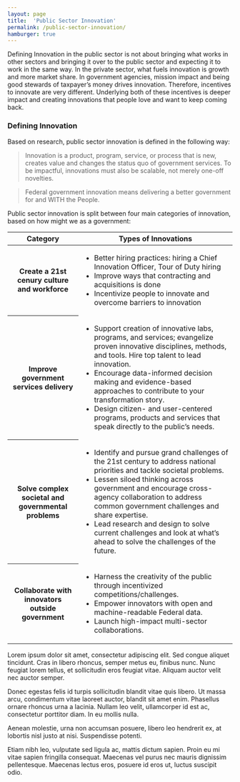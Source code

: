 ```yaml
---
layout: page
title:  'Public Sector Innovation'
permalink: /public-sector-innovation/
hamburger: true
---
```


<p class="usa-font-lead">Defining Innovation in the public sector is not about bringing what works in other sectors and bringing it over to the public sector and expecting it to work in the same way. In the private sector, what fuels innovation is growth and more market share. In government agencies, mission impact and being good stewards of taxpayer’s money drives innovation. Therefore, incentives to innovate are very different. Underlying both of these incentives is deeper impact and creating innovations that people love and want to keep coming back.</p>


### Defining Innovation

Based on research, public sector innovation is defined in the following way:

> Innovation is a product, program, service, or process that is new, creates value and changes the status quo of government services. To be impactful, innovations must also be scalable, not merely one-off novelties.

> Federal government innovation means delivering a better government for and WITH the People.

Public sector innovation is split between four main categories of innovation, based on how might we as a government:

<table>
  <thead>
    <tr>
      <th scope="col">Category</th>
      <th scope="col">Types of Innovations</th>
    </tr>
  </thead>
  <tbody>
    <tr>
      <th scope="row"><b>Create a 21st cenury culture and workforce</b></th>
      <td>
        <ul>
          <li>Better hiring practices: hiring a Chief Innovation Officer, Tour of Duty hiring</li>
          <li>Improve ways that contracting and acquisitions is done</li>
          <li>Incentivize people to innovate and overcome barriers to innovation</li>
        </ul>
        </td>
    </tr>
    <tr>
      <th scope="row"><b>Improve government services delivery<br></b></th>
      <td>
      <ul>
        <li>Support creation of innovative labs, programs, and services; evangelize proven innovative disciplines, methods, and tools. Hire top talent to lead innovation.</li>
        <li>Encourage data-informed decision making and evidence-based approaches to contribute to your transformation story.</li>
        <li>Design citizen- and user-centered programs, products and services that speak directly to the public’s needs.</li>
      </ul>
    </td></tr>
    <tr>
      <th scope="row"><b>Solve complex societal and governmental problems</b></th>
      <td>
        <ul>
        <li>Identify and pursue grand challenges of the 21st century to address national priorities and tackle societal problems.</li>
        <li>Lessen siloed thinking across government and encourage cross-agency collaboration to address common government challenges and share expertise.</li>
        <li>Lead research and design to solve current challenges and look at what’s ahead to solve the challenges of the future.</li>
      </ul>
    </td>
    </tr>
    <tr>
      <th scope="row"><b>Collaborate with innovators outside government</b></th>
      <td>
        <ul>
          <li>Harness the creativity of the public through incentivized competitions/challenges.</li>
          <li>Empower innovators with open and machine-readable Federal data.</li>
          <li>Launch high-impact multi-sector collaborations.</li>
        </ul>
      </td>
    </tr>
  </tbody>
</table>


Lorem ipsum dolor sit amet, consectetur adipiscing elit. Sed congue aliquet tincidunt. Cras in libero rhoncus, semper metus eu, finibus nunc. Nunc feugiat lorem tellus, et sollicitudin eros feugiat vitae. Aliquam auctor velit nec auctor semper.

Donec egestas felis id turpis sollicitudin blandit vitae quis libero. Ut massa arcu, condimentum vitae laoreet auctor, blandit sit amet enim. Phasellus ornare rhoncus urna a lacinia. Nullam leo velit, ullamcorper id est ac, consectetur porttitor diam. In eu mollis nulla.

Aenean molestie, urna non accumsan posuere, libero leo hendrerit ex, at lobortis nisl justo at nisi. Suspendisse potenti.

Etiam nibh leo, vulputate sed ligula ac, mattis dictum sapien. Proin eu mi vitae sapien fringilla consequat. Maecenas vel purus nec mauris dignissim pellentesque. Maecenas lectus eros, posuere id eros ut, luctus suscipit odio.
